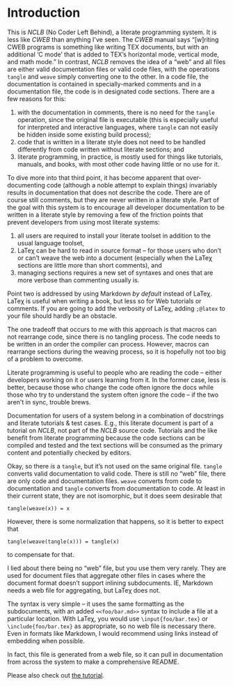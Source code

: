 <!-- -*- mode: markdown -*- -->

<!--@lisp -->
<!--
(in-package #:nclb)
-->
    
# Introduction

This is _NCLB_ (No Coder Left Behind), a literate programming system. It is
less like _CWEB_ than anything I've seen. The _CWEB_ manual says “[w]riting
CWEB programs is something like writing TEX documents, but with an additional
‘C mode’ that is added to TEX’s horizontal mode, vertical mode, and math mode.”
In contrast, _NCLB_ removes the idea of a “web” and all files are either valid
documentation files or valid code files, with the operations `tangle` and `weave`
simply converting one to the other. In a code file, the documentation is contained in
specially-marked comments and in a documentation file, the code is in designated code
sections. There are a few reasons for this:

1. with the documentation in comments, there is no need for the `tangle`
   operation, since the original file is executable (this is especially useful
   for interpreted and interactive languages, where `tangle` can not easily be
   hidden inside some existing build process);
2. code that is written in a literate style does not need to be handled
   differently from code written without literate sections; and
3. literate programming, in practice, is mostly used for things like tutorials,
   manuals, and books, with most other code having little or no use for it.

To dive more into that third point, it has become apparent that over-documenting
code (although a noble attempt to explain things) invariably results in
documentation that does not describe the code. There are of course still
comments, but they are never written in a literate style. Part of the goal with
this system is to encourage all developer documentation to be written in a
literate style by removing a few of the friction points that prevent developers
from using most literate systems:

1. all users are required to install your literate toolset in addition to the
   usual language toolset,
2. LaTeχ can be hard to read in source format – for those users who don’t or
   can’t weave the web into a document (especially when the LaTeχ sections are
   little more than short comments), and
3. managing sections requires a new set of syntaxes and ones that are more
   verbose than commenting usually is.

Point two is addressed by using Markdown _by default_ instead of LaTeχ. LaTeχ is
useful when writing a book, but less so for Web tutorials or comments. If you
are going to add the verbosity of LaTeχ, adding `;@latex` to your file should
hardly be an obstacle.

The one tradeoff that occurs to me with this approach is that macros can not
rearrange code, since there is no tangling process. The code needs to be written
in an order the compiler can process. However, macros can rearrange sections
during the weaving process, so it is hopefully not too big of a problem to
overcome.

<!-- merge this in somewhere earlier -->

Literate programming is useful to people who are reading the code – either developers
working on it or users learning from it. In the former case, less is better, because
those who change the code often ignore the docs while those who try to understand the
system often ignore the code – if the two aren't in sync, trouble brews.

Documentation for users of a system belong in a combination of docstrings and literate
tutorials & test cases. E.g., this literate document is part of a tutorial on _NCLB_,
not part of the _NCLB_ source code. Tutorials and the like benefit from literate
programming because the code sections can be compiled and tested and the text sections
will be consumed as the primary content and potentially checked by editors.

Okay, so there _is_ a `tangle`, but it’s not used on the same original file. `tangle`
converts valid documentation to valid code. There is still no “web” file, there are
only code and documentation files. `weave` converts from code to documentation and
`tangle` converts from documentation to code. At least in their current state, they
are not isomorphic, but it does seem desirable that

    tangle(weave(x)) = x

However, there is some normalization that happens, so it is better to expect that

    tangle(weave(tangle(x))) = tangle(x)

to compensate for that.
<!--
(defun cat (&rest arguments)
  "Just an abbreviation."
  (apply #'concatenate 'string arguments))

(defstruct (file-definition (:conc-name nil))
  (names)
  (extensions)
  (block-begin)
  (block-end)
  (single-line)
  (comment-begin)
  (comment-end))

(defvar *code-file-definitions*
  (list (make-file-definition :names '("c" "c++")
                              :extensions '("c" "cpp" "C")
                              :block-begin "/*"
                              :block-end "*/"
                              :single-line "//")
        (make-file-definition :names '("lisp")
                              :extensions '("lisp")
                              :block-begin "#|"
                              :block-end "|#"
                              :single-line ";")))

(defvar *default-doc-format*
  (make-file-definition :names '("markdown")
                        :extensions '("md" "markdown")
                        :block-begin "```"
                        :block-end "```"
                        :single-line "    "
                        :comment-begin "&lt;!--"
                        :comment-end "--&gt;"))

(defvar *doc-file-definitions*
  (list *default-doc-format*
        (make-file-definition :names '("latex" "tex")
                              :extensions '("tex")
                              :block-begin "\\begin{verbatim}"
                              :block-end "\\end{verbatim}"
                              :comment-begin "\\begin{comment}"
                              :comment-end "\\end{comment}")))

(defun find-definition (extension definition-list)
  (find extension definition-list
        :test (rcurry #'member :test #'string=) :key #'extensions))

(defun find-doc-definition (extension)
  (find-definition extension *doc-file-definitions*))

(defun find-code-definition (extension)
  (find-definition extension *code-file-definitions*))

(defun tangle (doc-stream code-stream doc-language)
  "Takes an input stream containing docs with code sections and an output
   stream to write code to, as well as the struct containing the definitions for
   the doc language used. It returns the code language that was used."
  (let* ((language-line (read-line doc-stream nil))
         (code-language (find (subseq language-line
                                      (1+ (length (comment-begin doc-language)))
                                      (position #\Space language-line))
                              *code-file-definitions*
                              :test (rcurry #'member :test #'string=)
                              :key #'names))
         (state 'doc))
    (unless (eq doc-language *default-doc-format*)
      (write-line (cat (single-line code-language) "@" (first (names doc-language)))
                  code-stream))
    (loop for line = (read-line doc-stream nil)
       while line
       do (cond ((and (eq state 'doc) (string= line (block-begin doc-language)))
                 (setf state 'code))
                ((and (eq state 'code) (string= line (block-end doc-language)))
                 (setf state 'doc))
                ((and (eq state 'doc)
                      (string= line (comment-begin doc-language)))
                 (write-line (cat (single-line code-language) "@")
                             code-stream)
                 (setf state 'skip))
                ((and (eq state 'skip)
                      (string= line (comment-end doc-language)))
                 (write-line (cat (single-line code-language) "@")
                             code-stream)
                 (setf state 'doc))
                ((eq 0 (search (comment-begin doc-language) line))
                 (write-line (cat (single-line code-language) "@@"
                                  (subseq line
                                          (length (comment-begin doc-language))
                                          (- (length line)
                                             (1+ (length (comment-end
doc-language))))))
                             code-stream))
                ;; ((eq 0 (search (single-line doc-language) line))
                ;;  (write-line (subseq line (length (single-line doc-language))
                ;;              code-stream))
                ((eq state 'code)
                 (write-line line code-stream))
                ((eq state 'doc)
                 (write-line (cat (single-line code-language) "@ " line) code-stream))
                ((eq state 'skip)
                 (write-line line code-stream))))
    code-language))

(defun tangle-file (doc-filename &optional code-filename)
  "Takes a documentation file to tangle into code, and optionally a code
   filename to write to (by default it will use the same name as the
   doc-filename with an appropriate file extension for the code language). It
   returns the truename of the file written to."
  (with-open-file (in doc-filename)
    (with-open-file (out (or code-filename
                             (make-pathname :type "nclb" :defaults doc-filename))
                         :direction :output :if-exists :supersede)
      (let ((code-lang (tangle in
                               out
                               (find-doc-definition (pathname-type
                                                     doc-filename)))))
        (unless code-filename
          (rename-file out
                       (make-pathname :type (first (extensions code-lang))
                                      :defaults doc-filename)
                       :if-exists :supersede)))
      (truename out))))

(defun weave (code-stream doc-stream code-language)
  "Takes an input stream containing code with literate comments and an output
   stream to write documentation content to as well as the struct containing the
   definitions for the code language used. It returns the doc language that was
   used."
  (let ((doc-language *default-doc-format*)
        (state 'code))
    (write-line (cat (comment-begin doc-language) "@"
                     (first (names code-language))
                     " " (comment-end doc-language))
                doc-stream)
    (loop for line = (read-line code-stream nil)
       while line
       do (cond ((and (eq state 'code)
                      (string= line (cat (block-begin code-language) "@")))
                 (setf state 'doc))
                ((and (eq state 'doc)
                      (string= line (cat "@" (block-end code-language))))
                 (setf state 'code))
                ((and (eq state 'code)
                      (string= line (cat (single-line code-language) "@")))
                 (write-line (comment-begin doc-language) doc-stream)
                 (setf state 'skip))
                ((and (eq state 'skip)
                      (string= line (cat (single-line code-language) "@")))
                 (write-line (comment-end doc-language) doc-stream)
                 (setf state 'code))
                ((eq 0 (search (cat (single-line code-language) "@@ ") line))
                 (write-line (cat (comment-begin doc-language)
                                  (subseq line
                                          (+ 3 (length (single-line code-language))))
                                  " " (comment-end doc-language))
                             doc-stream))
                ((eq 0 (search (cat (single-line code-language) "@ ") line))
                 (write-line (subseq line (+ 2 (single-line code-language)))
                             doc-stream))
                ((eq state 'code)
                 (write-line (cat (single-line doc-language) line) doc-stream))
                ((eq state 'doc)
                 (write-line line doc-stream))
                ((eq state 'skip)
                 (write-line line doc-stream))))
    doc-language))

(defun weave-file (code-filename &optional doc-filename)
  "Takes a code file to weave into docs, and optionally a doc
   filename to write to (by default it will use the same name as the
   code-filename with an appropriate file extension for the doc language). It
   returns the truename of the file written to."
  (with-open-file (in code-filename)
    (with-open-file (out (or doc-filename
                             (make-pathname :type "nclb"
                                            :defaults code-filename))
                         :direction :output :if-exists :supersede)
      (let ((doc-lang (weave in
                             out
                             (find-code-definition (pathname-type
                                                    code-filename)))))
        (unless doc-filename
          (rename-file out
                       (make-pathname :type (first (extensions doc-lang))
                                      :defaults code-filename)
                       :if-exists :supersede)))
      (truename out))))

(defun weave-web (web-stream doc-stream path-name)
  "Takes a stream containing web-formatted docs and a stream to write processed
   docs to, as well as the base path name to use for all relative filenames in
   the web-stream. Returns the document language used."
  (let ((doc-lang))
    (loop for line = (read-line web-stream nil)
       while line
       do (let ((file-name (string-trim '(#\< #\>) line)))
            (if (= 4 (- (length line) (length file-name)))
                (let ((sub-file-name (merge-pathnames file-name path-name)))
                  (with-open-file (sub-file sub-file-name)
                    (cond ((string= (pathname-type file-name) "web")
                           (weave-web sub-file doc-stream sub-file-name))
                          ((find-code-definition (pathname-type file-name))
                           (let ((new-lang (weave sub-file
                                                  doc-stream
                                                  (find-code-definition
                                                   (pathname-type sub-file-name)))))
                             (if doc-lang
                                 (unless (eq new-lang doc-lang)
                                   (error "~A can not be woven into ~A"
                                          sub-file path-name))
                                 (setf doc-lang new-lang))))
                          (t (let ((new-lang (find-doc-definition (pathname-type sub-file-name))))
                               (if doc-lang
                                   (unless (eq new-lang doc-lang)
                                     (error "~A can not be woven into ~A"
                                            sub-file path-name))
                                   (setf doc-lang new-lang)))
                             (loop for sub-line = (read-line sub-file nil)
                                while sub-line
                                do (write-line sub-line doc-stream))))))
                (write-line line doc-stream))))
    doc-lang))

(defun weave-web-file (web-filename &optional doc-filename)
  "Takes a web file to weave into docs, and optionally a doc
   filename to write to (by default it will use the same name as the
   web-filename with an appropriate file extension for the doc language). It
   returns the truename of the file written to."
  (with-open-file (in web-filename)
    (with-open-file (out (or doc-filename
                             (make-pathname :type "nclb" :defaults web-filename))
                         :direction :output :if-exists :supersede)
      (let ((doc-lang (weave-web in out web-filename)))
        (unless doc-filename
          (rename-file out
                       (make-pathname :type (first (extensions doc-lang))
                                      :defaults web-filename)
                       :if-exists :supersede)))
      (truename out))))

(defun convert-file (in-filename &optional out-filename)
  "Since there is only one valid conversion from any given file, this function
   determines which one it is and performs it. If TANGLE and WEAVE form an
   isomorphism, this is a homomorphism."
  (funcall (cond ((string= (pathname-type in-filename) "web")
                  #'weave-web-file)
                 ((find-doc-definition (pathname-type in-filename))
                  #'tangle-file)
                 ((find-code-definition (pathname-type in-filename))
                  #'weave-file)
                 (t (error "unknown file extension: ~A"
                           (pathname-type in-filename))))
           in-filename
           out-filename))
-->

I lied about there being no “web” file, but you use them very rarely. They are used for document files that aggregate other files in cases where the document format doesn’t support inlining subdocuments. IE, Markdown needs a web file for aggregating, but LaTeχ does not.

The syntax is very simple – it uses the same formatting as the subdocuments, with an added `<<foo/bar.md>>` syntax to include a file at a particular location. With LaTeχ, you would use `\input{foo/bar.tex}` or `\include{foo/bar.tex}` as appropriate, so no web file is necessary there. Even in formats like Markdown, I would recommend using links instead of embedding when possible.

In fact, this file is generated from a web file, so it can pull in documentation from across the system to make a comprehensive README.

Please also check out [the tutorial](tutorial/tutorial.md).
